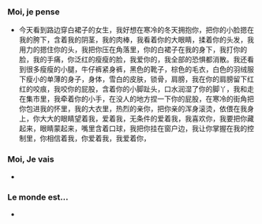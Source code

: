### Moi, je pense
- 今天看到路边穿白裙子的女生，我好想在寒冷的冬天拥抱你，把你的小脸摁在我的胯下，含着我的阴茎，我的肉棒，我看着你的大眼睛，揉着你的头发，我用力的摁住你的头，我把你压在角落里，你的白裙子在我的身下，我打你的脸，我的手痛，你泛红的瘦瘦的脸，我爱你的，我全部的恐惧都消散。我还看到很多瘦瘦的小腿，牛仔裤紧身裤，黑色的靴子，棕色的毛衣，白色的羽绒服下瘦小的单薄的身子，身体，雪白的皮肤，锁骨，肩膀，我在你的肩膀留下红红的咬痕，我咬你的屁股，含着你的小脚趾头，口水润湿了你的脚丫，我和走在集市里，我牵着你的小手，在没人的地方捏一下你的屁股，在寒冷的街角把你包进我的怀里，我的大衣里，热烈的亲你，把你亲的浑身滚烫，依偎在我身上，你大大的眼睛望着我，爱着我，无条件的爱着我，我喜欢你，我要把你藏起来，眼睛蒙起来，嘴里含着口球，我把你挂在窗户边，我让你掌握在我的控制里，你相信着我，你爱着我，我爱着你，


### Moi, Je vais
- 



### Le monde est...
- 